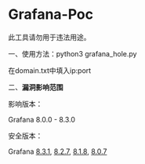 # Grafana-Poc
 此工具请勿用于违法用途。 

一、使用方法：python3 grafana_hole.py

在domain.txt中填入ip:port


二、**漏洞影响范围** 

影响版本：

Grafana 8.0.0 - 8.3.0

安全版本：

Grafana [8.3.1](https://grafana.com/grafana/download/8.3.1), [8.2.7](https://grafana.com/grafana/download/8.2.7), [8.1.8](https://grafana.com/grafana/download/8.1.8), [8.0.7](https://grafana.com/grafana/download/8.0.7)
